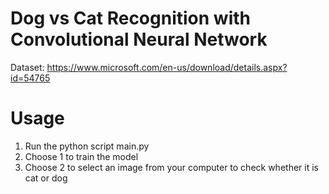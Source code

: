 # Dog vs Cat Recognition with Convolutional Neural Network

Dataset: https://www.microsoft.com/en-us/download/details.aspx?id=54765

# Usage
1. Run the python script main.py
2. Choose 1 to train the model
3. Choose 2 to select an image from your computer to check whether it is cat or dog
